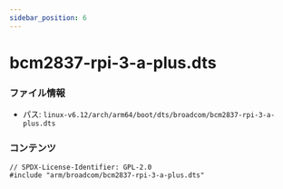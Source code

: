 ```yaml
---
sidebar_position: 6
---
```

# bcm2837-rpi-3-a-plus.dts

### ファイル情報

- パス: `linux-v6.12/arch/arm64/boot/dts/broadcom/bcm2837-rpi-3-a-plus.dts`

### コンテンツ

```dts
// SPDX-License-Identifier: GPL-2.0
#include "arm/broadcom/bcm2837-rpi-3-a-plus.dts"

```
